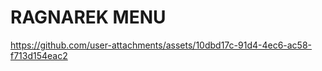 # RAGNAREK MENU



https://github.com/user-attachments/assets/10dbd17c-91d4-4ec6-ac58-f713d154eac2

